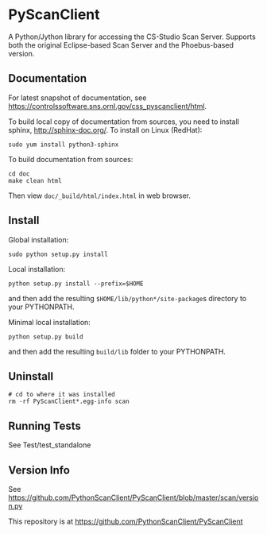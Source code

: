PyScanClient
============
A Python/Jython library for accessing the CS-Studio Scan Server.
Supports both the original Eclipse-based Scan Server and the Phoebus-based version.

Documentation
-------------

For latest snapshot of documentation, see https://controlssoftware.sns.ornl.gov/css_pyscanclient/html.

To build local copy of documentation from sources, you need to install sphinx, http://sphinx-doc.org/.
To install on Linux (RedHat):
    
    sudo yum install python3-sphinx

To build documentation from sources:

    cd doc
    make clean html

Then view `doc/_build/html/index.html` in web browser.

Install
-------

Global installation:

    sudo python setup.py install
   
Local installation:
   
    python setup.py install --prefix=$HOME
   
and then add the resulting `$HOME/lib/python*/site-package`s directory to your PYTHONPATH.

Minimal local installation:

    python setup.py build

and then add the resulting `build/lib` folder to your PYTHONPATH.

Uninstall
---------

    # cd to where it was installed
    rm -rf PyScanClient*.egg-info scan 

Running Tests
-------------

See Test/test_standalone

Version Info
------------

See https://github.com/PythonScanClient/PyScanClient/blob/master/scan/version.py

This repository is at https://github.com/PythonScanClient/PyScanClient
